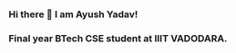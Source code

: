 ### Hi there 👋 I am Ayush Yadav!
### Final year BTech CSE student at IIIT VADODARA.

<!--
**ayushy11/ayushy11** is a ✨ _special_ ✨ repository because its `README.md` (this file) appears on your GitHub profile.


